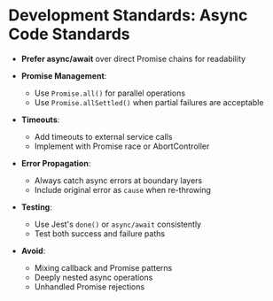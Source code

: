 # Development Standards: Async Code Standards

- **Prefer async/await** over direct Promise chains for readability

- **Promise Management**:
  - Use `Promise.all()` for parallel operations
  - Use `Promise.allSettled()` when partial failures are acceptable

- **Timeouts**:
  - Add timeouts to external service calls
  - Implement with Promise race or AbortController

- **Error Propagation**:
  - Always catch async errors at boundary layers
  - Include original error as `cause` when re-throwing

- **Testing**:
  - Use Jest's `done()` or `async/await` consistently
  - Test both success and failure paths

- **Avoid**:
  - Mixing callback and Promise patterns
  - Deeply nested async operations
  - Unhandled Promise rejections
